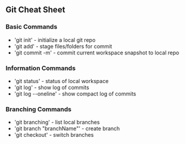 ## Git Cheat Sheet

### Basic Commands ###
* 'git init' - initialize a local git repo
* 'git add' - stage files/folders for commit
* 'git commit -m' - commit current workspace snapshot to local repo

### Information Commands ###
* 'git status' - status of local workspace
* 'git log' - show log of commits
* 'git log --oneline' - show compact log of commits

### Branching Commands
* 'git branching' - list local branches
* 'git branch "branchName"' - create branch
* 'git checkout' - switch branches

